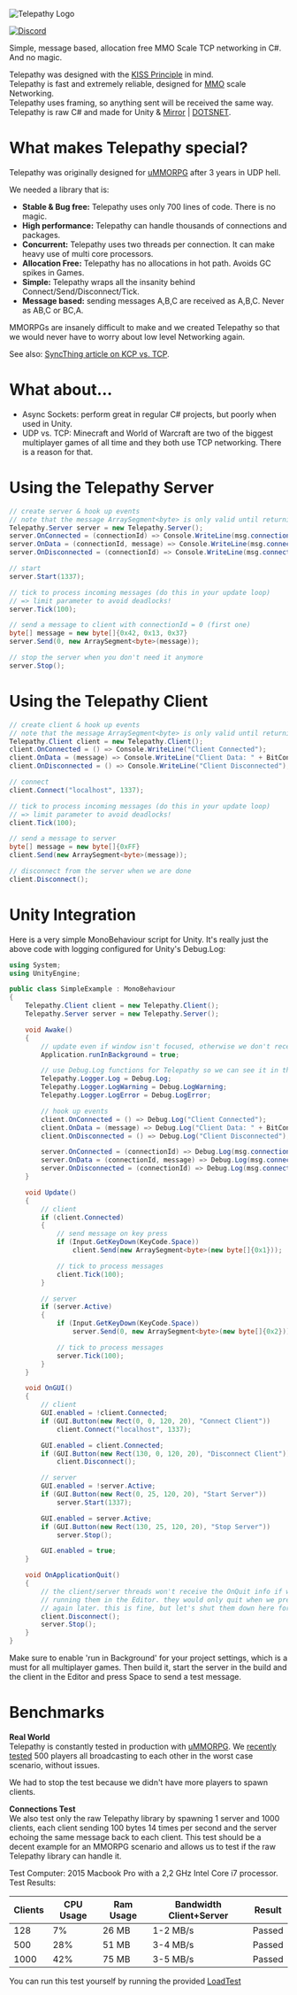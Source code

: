 ![Telepathy Logo](https://i.imgur.com/2Dw1zx6.png)

[![Discord](https://img.shields.io/discord/343440455738064897.svg)](https://discordapp.com/invite/N9QVxbM)

Simple, message based, allocation free MMO Scale TCP networking in C#. And no magic.

Telepathy was designed with the [KISS Principle](https://en.wikipedia.org/wiki/KISS_principle) in mind.<br/>
Telepathy is fast and extremely reliable, designed for [MMO](https://www.assetstore.unity3d.com/#!/content/51212) scale Networking.<br/>
Telepathy uses framing, so anything sent will be received the same way.<br/>
Telepathy is raw C# and made for Unity & [Mirror](https://github.com/vis2k/Mirror) | [DOTSNET](https://u3d.as/YUi).<br/>

# What makes Telepathy special?
Telepathy was originally designed for [uMMORPG](https://assetstore.unity.com/packages/templates/systems/ummorpg-remastered-159401) after 3 years in UDP hell.

We needed a library that is:
* **Stable & Bug free:** Telepathy uses only 700 lines of code. There is no magic.
* **High performance:** Telepathy can handle thousands of connections and packages.
* **Concurrent:** Telepathy uses two threads per connection. It can make heavy use of multi core processors.
* **Allocation Free:** Telepathy has no allocations in hot path. Avoids GC spikes in Games.
* **Simple:** Telepathy wraps all the insanity behind Connect/Send/Disconnect/Tick.
* **Message based:** sending messages A,B,C are received as A,B,C. Never as AB,C or BC,A.

MMORPGs are insanely difficult to make and we created Telepathy so that we would never have to worry about low level Networking again.<br>

See also: [SyncThing article on KCP vs. TCP](https://forum.syncthing.net/t/connections-over-udp/9382).

# What about...
* Async Sockets: perform great in regular C# projects, but poorly when used in Unity.
* UDP vs. TCP: Minecraft and World of Warcraft are two of the biggest multiplayer games of all time and they both use TCP networking. There is a reason for that.

# Using the Telepathy Server
```C#
// create server & hook up events
// note that the message ArraySegment<byte> is only valid until returning (allocation free)
Telepathy.Server server = new Telepathy.Server();
server.OnConnected = (connectionId) => Console.WriteLine(msg.connectionId + " Connected");
server.OnData = (connectionId, message) => Console.WriteLine(msg.connectionId + " Data: " + BitConverter.ToString(message.Array, message.Offset, message.Count));
server.OnDisconnected = (connectionId) => Console.WriteLine(msg.connectionId + " Disconnected");

// start
server.Start(1337);

// tick to process incoming messages (do this in your update loop)
// => limit parameter to avoid deadlocks!
server.Tick(100);

// send a message to client with connectionId = 0 (first one)
byte[] message = new byte[]{0x42, 0x13, 0x37}
server.Send(0, new ArraySegment<byte>(message));

// stop the server when you don't need it anymore
server.Stop();
```

# Using the Telepathy Client
```C#
// create client & hook up events
// note that the message ArraySegment<byte> is only valid until returning (allocation free)
Telepathy.Client client = new Telepathy.Client();
client.OnConnected = () => Console.WriteLine("Client Connected");
client.OnData = (message) => Console.WriteLine("Client Data: " + BitConverter.ToString(message.Array, message.Offset, message.Count));
client.OnDisconnected = () => Console.WriteLine("Client Disconnected");

// connect
client.Connect("localhost", 1337);

// tick to process incoming messages (do this in your update loop)
// => limit parameter to avoid deadlocks!
client.Tick(100);

// send a message to server
byte[] message = new byte[]{0xFF}
client.Send(new ArraySegment<byte>(message));

// disconnect from the server when we are done
client.Disconnect();
```

# Unity Integration
Here is a very simple MonoBehaviour script for Unity. It's really just the above code with logging configured for Unity's Debug.Log:
```C#
using System;
using UnityEngine;

public class SimpleExample : MonoBehaviour
{
    Telepathy.Client client = new Telepathy.Client();
    Telepathy.Server server = new Telepathy.Server();

    void Awake()
    {
        // update even if window isn't focused, otherwise we don't receive.
        Application.runInBackground = true;

        // use Debug.Log functions for Telepathy so we can see it in the console
        Telepathy.Logger.Log = Debug.Log;
        Telepathy.Logger.LogWarning = Debug.LogWarning;
        Telepathy.Logger.LogError = Debug.LogError;

        // hook up events
        client.OnConnected = () => Debug.Log("Client Connected");
        client.OnData = (message) => Debug.Log("Client Data: " + BitConverter.ToString(message.Array, message.Offset, message.Count));
        client.OnDisconnected = () => Debug.Log("Client Disconnected");

        server.OnConnected = (connectionId) => Debug.Log(msg.connectionId + " Connected");
        server.OnData = (connectionId, message) => Debug.Log(msg.connectionId + " Data: " + BitConverter.ToString(message.Array, message.Offset, message.Count));
        server.OnDisconnected = (connectionId) => Debug.Log(msg.connectionId + " Disconnected");
    }

    void Update()
    {
        // client
        if (client.Connected)
        {
            // send message on key press
            if (Input.GetKeyDown(KeyCode.Space))
                client.Send(new ArraySegment<byte>(new byte[]{0x1}));

            // tick to process messages
            client.Tick(100);
        }

        // server
        if (server.Active)
        {
            if (Input.GetKeyDown(KeyCode.Space))
                server.Send(0, new ArraySegment<byte>(new byte[]{0x2}));

            // tick to process messages
            server.Tick(100);
        }
    }

    void OnGUI()
    {
        // client
        GUI.enabled = !client.Connected;
        if (GUI.Button(new Rect(0, 0, 120, 20), "Connect Client"))
            client.Connect("localhost", 1337);

        GUI.enabled = client.Connected;
        if (GUI.Button(new Rect(130, 0, 120, 20), "Disconnect Client"))
            client.Disconnect();

        // server
        GUI.enabled = !server.Active;
        if (GUI.Button(new Rect(0, 25, 120, 20), "Start Server"))
            server.Start(1337);

        GUI.enabled = server.Active;
        if (GUI.Button(new Rect(130, 25, 120, 20), "Stop Server"))
            server.Stop();

        GUI.enabled = true;
    }

    void OnApplicationQuit()
    {
        // the client/server threads won't receive the OnQuit info if we are
        // running them in the Editor. they would only quit when we press Play
        // again later. this is fine, but let's shut them down here for consistency
        client.Disconnect();
        server.Stop();
    }
}
```
Make sure to enable 'run in Background' for your project settings, which is a must for all multiplayer games.
Then build it, start the server in the build and the client in the Editor and press Space to send a test message.

# Benchmarks
**Real World**<br/>
Telepathy is constantly tested in production with [uMMORPG](https://www.assetstore.unity3d.com/#!/content/51212).
We [recently tested](https://youtu.be/mDCNff1S9ZU) 500 players all broadcasting to each other in the worst case scenario, without issues.

We had to stop the test because we didn't have more players to spawn clients.<br/>

**Connections Test**<br/>
We also test only the raw Telepathy library by spawning 1 server and 1000 clients, each client sending 100 bytes 14 times per second and the server echoing the same message back to each client. This test should be a decent example for an MMORPG scenario and allows us to test if the raw Telepathy library can handle it.

Test Computer: 2015 Macbook Pro with a 2,2 GHz Intel Core i7 processor.<br/>
Test Results:<br/>

| Clients | CPU Usage | Ram Usage | Bandwidth Client+Server  | Result |
| ------- | ----------| --------- | ------------------------ | ------ |
|   128   |        7% |     26 MB |         1-2 MB/s         | Passed |
|   500   |       28% |     51 MB |         3-4 MB/s         | Passed |
|  1000   |       42% |     75 MB |         3-5 MB/s         | Passed |

You can run this test yourself by running the provided [LoadTest](LoadTest)
